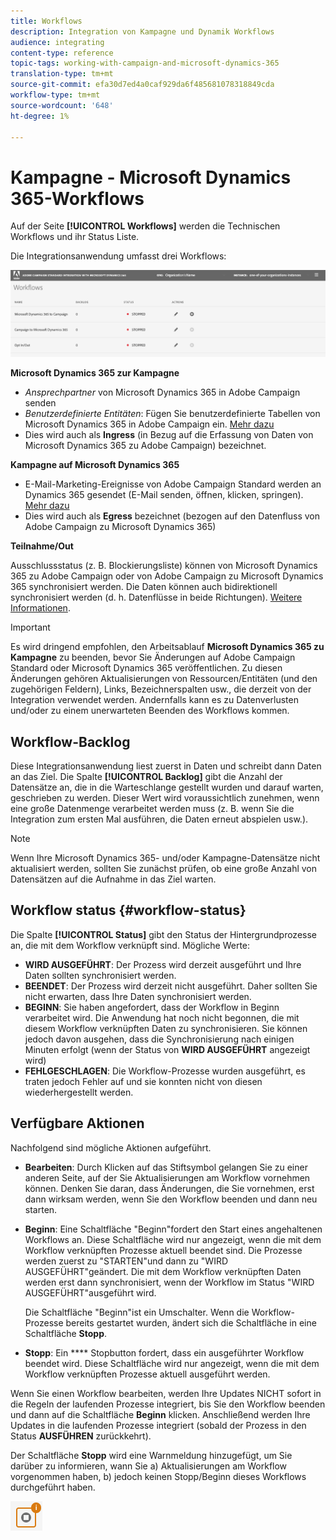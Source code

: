 ```yaml
---
title: Workflows
description: Integration von Kampagne und Dynamik Workflows
audience: integrating
content-type: reference
topic-tags: working-with-campaign-and-microsoft-dynamics-365
translation-type: tm+mt
source-git-commit: efa30d7ed4a0caf929da6f485681078318849cda
workflow-type: tm+mt
source-wordcount: '648'
ht-degree: 1%

---
```



# Kampagne - Microsoft Dynamics 365-Workflows

Auf der Seite **[!UICONTROL Workflows]** werden die Technischen Workflows und ihr Status Liste.

Die Integrationsanwendung umfasst drei Workflows:

![](assets/do-not-localize/d365-to-acs-ui-page-workflows.png)

**Microsoft Dynamics 365 zur Kampagne**
* *Ansprechpartner* von Microsoft Dynamics 365 in Adobe Campaign senden
* *Benutzerdefinierte Entitäten*: Fügen Sie benutzerdefinierte Tabellen von Microsoft Dynamics 365 in Adobe Campaign ein. [Mehr dazu](../../integrating/using/d365-acs-using-the-integration.md#data-flows)
* Dies wird auch als **Ingress** (in Bezug auf die Erfassung von Daten von Microsoft Dynamics 365 zu Adobe Campaign) bezeichnet.

**Kampagne auf Microsoft Dynamics 365**
* E-Mail-Marketing-Ereignisse von Adobe Campaign Standard werden an Dynamics 365 gesendet (E-Mail senden, öffnen, klicken, springen). [Mehr dazu](../../integrating/using/d365-acs-using-the-integration.md#email-marketing-event-flow)
* Dies wird auch als **Egress** bezeichnet (bezogen auf den Datenfluss von Adobe Campaign zu Microsoft Dynamics 365)

**Teilnahme/Out**

Ausschlussstatus (z. B. Blockierungsliste) können von Microsoft Dynamics 365 zu Adobe Campaign oder von Adobe Campaign zu Microsoft Dynamics 365 synchronisiert werden. Die Daten können auch bidirektionell synchronisiert werden (d. h. Datenflüsse in beide Richtungen). [Weitere Informationen](../../integrating/using/d365-acs-self-service-app-data-sync.md#opt-in-out-wf).

>[!IMPORTANT]
>
>Es wird dringend empfohlen, den Arbeitsablauf **Microsoft Dynamics 365 zu Kampagne** zu beenden, bevor Sie Änderungen auf Adobe Campaign Standard oder Microsoft Dynamics 365 veröffentlichen. Zu diesen Änderungen gehören Aktualisierungen von Ressourcen/Entitäten (und den zugehörigen Feldern), Links, Bezeichnerspalten usw., die derzeit von der Integration verwendet werden. Andernfalls kann es zu Datenverlusten und/oder zu einem unerwarteten Beenden des Workflows kommen.

## Workflow-Backlog

Diese Integrationsanwendung liest zuerst in Daten und schreibt dann Daten an das Ziel. Die Spalte **[!UICONTROL Backlog]** gibt die Anzahl der Datensätze an, die in die Warteschlange gestellt wurden und darauf warten, geschrieben zu werden. Dieser Wert wird voraussichtlich zunehmen, wenn eine große Datenmenge verarbeitet werden muss (z. B. wenn Sie die Integration zum ersten Mal ausführen, die Daten erneut abspielen usw.).

>[!NOTE]
>Wenn Ihre Microsoft Dynamics 365- und/oder Kampagne-Datensätze nicht aktualisiert werden, sollten Sie zunächst prüfen, ob eine große Anzahl von Datensätzen auf die Aufnahme in das Ziel warten.


## Workflow status {#workflow-status}

Die Spalte **[!UICONTROL Status]** gibt den Status der Hintergrundprozesse an, die mit dem Workflow verknüpft sind. Mögliche Werte:

* **WIRD AUSGEFÜHRT**: Der Prozess wird derzeit ausgeführt und Ihre Daten sollten synchronisiert werden.
* **BEENDET**: Der Prozess wird derzeit nicht ausgeführt. Daher sollten Sie nicht erwarten, dass Ihre Daten synchronisiert werden.
* **BEGINN**: Sie haben angefordert, dass der Workflow in Beginn verarbeitet wird. Die Anwendung hat noch nicht begonnen, die mit diesem Workflow verknüpften Daten zu synchronisieren. Sie können jedoch davon ausgehen, dass die Synchronisierung nach einigen Minuten erfolgt (wenn der Status von **WIRD AUSGEFÜHRT** angezeigt wird)
* **FEHLGESCHLAGEN**: Die Workflow-Prozesse wurden ausgeführt, es traten jedoch Fehler auf und sie konnten nicht von diesen wiederhergestellt werden.

## Verfügbare Aktionen

Nachfolgend sind mögliche Aktionen aufgeführt.

* **Bearbeiten**: Durch Klicken auf das Stiftsymbol gelangen Sie zu einer anderen Seite, auf der Sie Aktualisierungen am Workflow vornehmen können. Denken Sie daran, dass Änderungen, die Sie vornehmen, erst dann wirksam werden, wenn Sie den Workflow beenden und dann neu starten.

* **Beginn**: Eine Schaltfläche &quot;Beginn&quot;fordert den Start eines angehaltenen Workflows an. Diese Schaltfläche wird nur angezeigt, wenn die mit dem Workflow verknüpften Prozesse aktuell beendet sind. Die Prozesse werden zuerst zu &quot;STARTEN&quot;und dann zu &quot;WIRD AUSGEFÜHRT&quot;geändert. Die mit dem Workflow verknüpften Daten werden erst dann synchronisiert, wenn der Workflow im Status &quot;WIRD AUSGEFÜHRT&quot;ausgeführt wird.

   Die Schaltfläche &quot;Beginn&quot;ist ein Umschalter. Wenn die Workflow-Prozesse bereits gestartet wurden, ändert sich die Schaltfläche in eine Schaltfläche **Stopp**.

* **Stopp**: Ein  **** Stopbutton fordert, dass ein ausgeführter Workflow beendet wird. Diese Schaltfläche wird nur angezeigt, wenn die mit dem Workflow verknüpften Prozesse aktuell ausgeführt werden.

Wenn Sie einen Workflow bearbeiten, werden Ihre Updates NICHT sofort in die Regeln der laufenden Prozesse integriert, bis Sie den Workflow beenden und dann auf die Schaltfläche **Beginn** klicken. Anschließend werden Ihre Updates in die laufenden Prozesse integriert (sobald der Prozess in den Status **AUSFÜHREN** zurückkehrt).

Der Schaltfläche **Stopp** wird eine Warnmeldung hinzugefügt, um Sie darüber zu informieren, wann Sie a) Aktualisierungen am Workflow vorgenommen haben, b) jedoch keinen Stopp/Beginn dieses Workflows durchgeführt haben.

![](assets/do-not-localize/d365-to-acs-icon-stop-with-changes.png)
